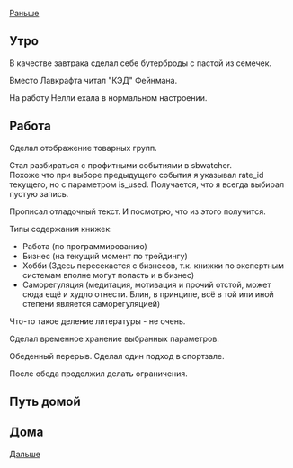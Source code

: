 [Раньше](2020.09.15.md)  
## Утро
В качестве завтрака сделал себе бутерброды с пастой из семечек.

Вместо Лавкрафта читал "КЭД" Фейнмана.

На работу Нелли ехала в нормальном настроении.
## Работа
Сделал отображение товарных групп.

Стал разбираться с профитными событиями в sbwatcher.  
Похоже что при выборе предыдущего события я указывал rate_id текущего, но с параметром is_used. Получается, что я всегда выбирал пустую запись.

Прописал отладочный текст. И посмотрю, что из этого получится.

Типы содержания книжек:
 - Работа (по программированию)
 - Бизнес (на текущий момент по трейдингу)
 - Хобби (Здесь пересекается с бизнесов, т.к. книжки по экспертным системам вполне могут попасть и в бизнес)
 - Саморегуляция (медитация, мотивация и прочий отстой, может сюда ещё и худло отнести. Блин, в принципе, всё в той или иной степени является саморегуляцией)

Что-то такое деление литературы - не очень.

Сделал временное хранение выбранных параметров.

Обеденный перерыв. Сделал один подход в спортзале.

После обеда продолжил делать ограничения.
## Путь домой
## Дома
[Дальше](2020.09.17.md)